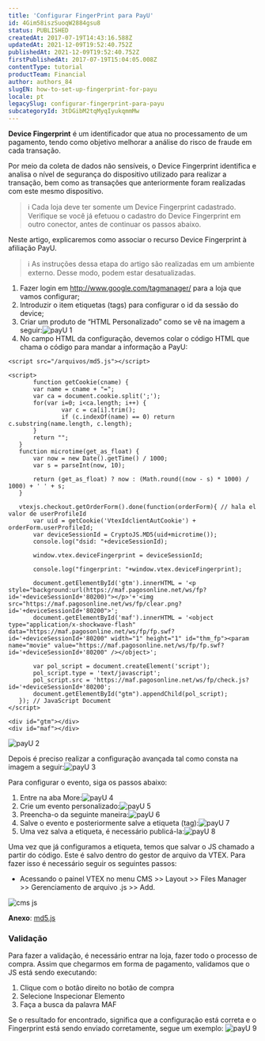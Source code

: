 ```yaml
---
title: 'Configurar FingerPrint para PayU'
id: 4Gim58iszSuoqW2884gsu8
status: PUBLISHED
createdAt: 2017-07-19T14:43:16.588Z
updatedAt: 2021-12-09T19:52:40.752Z
publishedAt: 2021-12-09T19:52:40.752Z
firstPublishedAt: 2017-07-19T15:04:05.008Z
contentType: tutorial
productTeam: Financial
author: authors_84
slugEN: how-to-set-up-fingerprint-for-payu
locale: pt
legacySlug: configurar-fingerprint-para-payu
subcategoryId: 3tDGibM2tqMyqIyukqmmMw
---
```


__Device Fingerprint__ é um identificador que atua no processamento de um pagamento, tendo como objetivo melhorar a análise do risco de fraude em cada transação. 

Por meio da coleta de dados não sensíveis, o Device Fingerprint identifica e analisa o nível de segurança do dispositivo utilizado para realizar a transação, bem como as transações que anteriormente foram realizadas com este mesmo dispositivo.

>ℹ️ Cada loja deve ter somente um Device Fingerprint cadastrado. Verifique se você já efetuou o cadastro do Device Fingerprint em outro conector, antes de continuar os passos abaixo.

Neste artigo, explicaremos como associar o recurso Device Fingerprint à afiliação PayU.

>ℹ️ As instruções dessa etapa do artigo são realizadas em um ambiente externo. Desse modo, podem estar desatualizadas.

1. Fazer login em http://www.google.com/tagmanager/ para a loja que vamos configurar;
2. Introduzir o item etiquetas (tags) para configurar o id da sessão do device;
3. Criar um produto de “HTML Personalizado” como se vê na imagem a seguir:![payU 1](https://images.contentful.com/alneenqid6w5/8Kc8zBKQFOmwK6G8ekgMa/2a26fa73a709b116cfdf899d4aee7a23/payU_1.png)
4. No campo HTML da configuração, devemos colar o código HTML que chama o código para mandar a informação a PayU:

```
<script src="/arquivos/md5.js"></script>

<script>
       function getCookie(cname) {
       var name = cname + "=";
       var ca = document.cookie.split(';');
       for(var i=0; i<ca.length; i++) {
               var c = ca[i].trim();
               if (c.indexOf(name) == 0) return c.substring(name.length, c.length);
       }
       return "";
   }
   function microtime(get_as_float) {
       var now = new Date().getTime() / 1000;
       var s = parseInt(now, 10);

       return (get_as_float) ? now : (Math.round((now - s) * 1000) / 1000) + ' ' + s;
   }

   vtexjs.checkout.getOrderForm().done(function(orderForm){ // hala el valor de userProfileId
       var uid = getCookie('VtexIdclientAutCookie') + orderForm.userProfileId;
       var deviceSessionId = CryptoJS.MD5(uid+microtime());
       console.log("dsid: "+deviceSessionId);

       window.vtex.deviceFingerprint = deviceSessionId;

       console.log("fingerprint: "+window.vtex.deviceFingerprint);

       document.getElementById('gtm').innerHTML = '<p style="background:url(https://maf.pagosonline.net/ws/fp?id='+deviceSessionId+'80200)"></p>'+'<img src="https://maf.pagosonline.net/ws/fp/clear.png?id='+deviceSessionId+'80200">';
       document.getElementById('maf').innerHTML = '<object type="application/x-shockwave-flash" data="https://maf.pagosonline.net/ws/fp/fp.swf?id='+deviceSessionId+'80200" width="1" height="1" id="thm_fp"><param name="movie" value="https://maf.pagosonline.net/ws/fp/fp.swf?id='+deviceSessionId+'80200" /></object>';

       var pol_script = document.createElement('script');
       pol_script.type = 'text/javascript';
       pol_script.src = 'https://maf.pagosonline.net/ws/fp/check.js?id='+deviceSessionId+'80200';
       document.getElementById("gtm").appendChild(pol_script);
   }); // JavaScript Document
</script>

<div id="gtm"></div>
<div id="maf"></div>
```

![payU 2](//images.contentful.com/alneenqid6w5/4Y60ayHwaQa8ykaUQUmqgq/4a8ad711a25542b1513a75e94725c464/payU_2.png)

Depois é preciso realizar a configuração avançada tal como consta na imagem a seguir:![payU 3](//images.contentful.com/alneenqid6w5/2tZRZWcwFWgq6IueAKWQ4o/c64a7a0f2b6dbaad9405e3e55408fb8c/payU_3.png)

Para configurar o evento, siga os passos abaixo:

1. Entre na aba More:![payU 4](//images.contentful.com/alneenqid6w5/1NyDU3X1EseWcCisO04okg/66d6593915e933c22768633a76b4bf92/payU_4.png)
2. Crie um evento personalizado:![payU 5](//images.contentful.com/alneenqid6w5/Xip98CFhokwoCs22GsUyK/a1c70a419c84d2f4fa2bb0908e0336cd/payU_5.png)
3. Preencha-o da seguinte maneira:![payU 6](//images.contentful.com/alneenqid6w5/6Rdhtn8quA2IaqKSKeGa0u/0f7a6ed573a438475c477b5c09c331ad/payU_6.png)
4. Salve o evento e posteriormente salve a etiqueta (tag):![payU 7](//images.contentful.com/alneenqid6w5/2AcLzAcwgMs2SwgkEqEmo2/941c852d50622d570e8fab6534780e33/payU_7.png)
5. Uma vez salva a etiqueta, é necessário publicá-la:![payU 8](//images.contentful.com/alneenqid6w5/6mpOQSBwzYq844A8uCuWck/125894734e6996cc1521b46c3562a8a7/payU_8.png)

Uma vez que já configuramos a etiqueta, temos que salvar o JS chamado a partir do código. Este é salvo dentro do gestor de arquivo da VTEX. Para fazer isso é necessário seguir os seguintes passos:

- Acessando o painel VTEX no menu CMS >> Layout >> Files Manager >> Gerenciamento de arquivo .js >> Add.

![cms js](//images.ctfassets.net/alneenqid6w5/175WhPco7ew6OSEUsIG4MU/68772fc79d642781908d19163d787141/cms_js.png)

__Anexo__: [md5.js](//assets.contentful.com/alneenqid6w5/5PeWM49nPykYYeWI4cOCy4/60c61b5bcf0b4ce92f211f944ab261ad/md5.js)

### Validação

Para fazer a validação, é necessário entrar na loja, fazer todo o processo de compra. Assim que chegarmos em forma de pagamento, validamos que o JS está sendo executando:

1. Clique com o botão direito no botão de compra
2. Selecione Inspecionar Elemento
3. Faça a busca da palavra MAF

Se o resultado for encontrado, significa que a configuração está correta e o Fingerprint está sendo enviado corretamente, segue um exemplo:
![payU 9](//images.contentful.com/alneenqid6w5/66H4gkLslyuk0sgOgm8IWC/3d04eca1fdb8ed6a7b4cbf7065a73ec3/payU_9.png)
